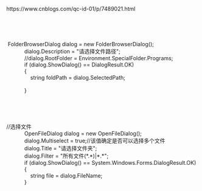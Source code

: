 <p>https://www.cnblogs.com/qc-id-01/p/7489021.html</p>
<p>&nbsp;</p>
<p>&nbsp;</p>
<p>&nbsp;FolderBrowserDialog dialog = new FolderBrowserDialog();<br />&nbsp;&nbsp;&nbsp;&nbsp;&nbsp;&nbsp;&nbsp;&nbsp;&nbsp;&nbsp;&nbsp; dialog.Description = "请选择文件路径";<br />&nbsp;&nbsp;&nbsp;&nbsp;&nbsp;&nbsp;&nbsp;&nbsp;&nbsp;&nbsp;&nbsp; //dialog.RootFolder = Environment.SpecialFolder.Programs;<br />&nbsp;&nbsp;&nbsp;&nbsp;&nbsp;&nbsp;&nbsp;&nbsp;&nbsp;&nbsp;&nbsp; if (dialog.ShowDialog() == DialogResult.OK)<br />&nbsp;&nbsp;&nbsp;&nbsp;&nbsp;&nbsp;&nbsp;&nbsp;&nbsp;&nbsp;&nbsp; {<br />&nbsp;&nbsp;&nbsp;&nbsp;&nbsp;&nbsp;&nbsp;&nbsp;&nbsp;&nbsp;&nbsp;&nbsp;&nbsp;&nbsp;&nbsp; string foldPath = dialog.SelectedPath;<br /><br />&nbsp;&nbsp;&nbsp;&nbsp;&nbsp;&nbsp;&nbsp;&nbsp;&nbsp;&nbsp;&nbsp; }</p>
<p>&nbsp;</p>
<p>&nbsp;</p>
<p>//选择文件<br />&nbsp;&nbsp;&nbsp;&nbsp;&nbsp;&nbsp;&nbsp;&nbsp;&nbsp;&nbsp;&nbsp; OpenFileDialog dialog = new OpenFileDialog();<br />&nbsp;&nbsp;&nbsp;&nbsp;&nbsp;&nbsp;&nbsp;&nbsp;&nbsp;&nbsp;&nbsp; dialog.Multiselect = true;//该值确定是否可以选择多个文件<br />&nbsp;&nbsp;&nbsp;&nbsp;&nbsp;&nbsp;&nbsp;&nbsp;&nbsp;&nbsp;&nbsp; dialog.Title = "请选择文件夹";<br />&nbsp;&nbsp;&nbsp;&nbsp;&nbsp;&nbsp;&nbsp;&nbsp;&nbsp;&nbsp;&nbsp; dialog.Filter = "所有文件(*.*)|*.*";<br />&nbsp;&nbsp;&nbsp;&nbsp;&nbsp;&nbsp;&nbsp;&nbsp;&nbsp;&nbsp;&nbsp; if (dialog.ShowDialog() == System.Windows.Forms.DialogResult.OK)<br />&nbsp;&nbsp;&nbsp;&nbsp;&nbsp;&nbsp;&nbsp;&nbsp;&nbsp;&nbsp;&nbsp; {<br />&nbsp;&nbsp;&nbsp;&nbsp;&nbsp;&nbsp;&nbsp;&nbsp;&nbsp;&nbsp;&nbsp;&nbsp;&nbsp;&nbsp;&nbsp; string file = dialog.FileName;<br />&nbsp;&nbsp;&nbsp;&nbsp;&nbsp;&nbsp;&nbsp;&nbsp;&nbsp;&nbsp;&nbsp; }</p>